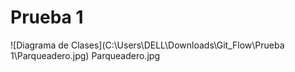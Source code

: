 # Prueba 1
![Diagrama de Clases](C:\Users\DELL\Downloads\Git_Flow\Prueba 1\Parqueadero.jpg)
Parqueadero.jpg